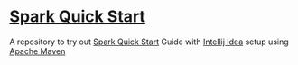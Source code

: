# [Spark Quick Start](https://spark.apache.org/docs/latest/quick-start.html)
A repository to try out [Spark Quick Start](https://spark.apache.org/docs/latest/quick-start.html) Guide with [Intellij Idea](https://www.jetbrains.com/idea/) setup using [Apache Maven](https://maven.apache.org/)